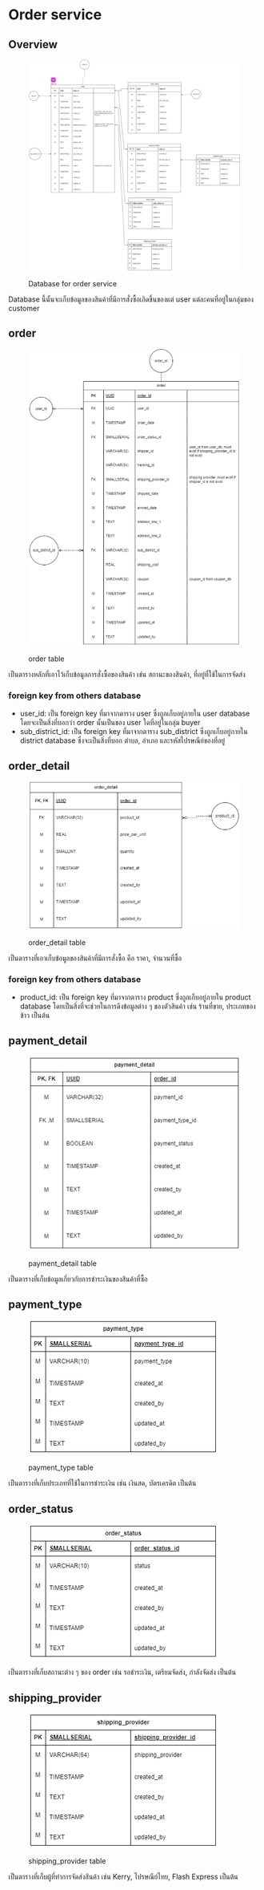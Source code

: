 # Order service

## Overview

<figure><img src="../../../.gitbook/assets/image (5).png" alt=""><figcaption><p>Database for order service</p></figcaption></figure>

Database นี้นั้นจะเก็บข้อมูลของสินค้าที่มีการสั่งซื้อเกิดขึ้นของแต่ user แต่ละคนที่อยู่ในกลุ่มของ customer

## order

<figure><img src="../../../.gitbook/assets/image (6).png" alt=""><figcaption><p>order table</p></figcaption></figure>

เป็นตารางหลักที่เอาไว้เก็บข้อมูลการสั่งซื้อของสินค้า เช่น สถานะของสินค้า, ที่อยู่ที่ใช้ในการจัดส่ง

### foreign key from others database

* user\_id: เป็น foreign key ที่มาจากตาราง user ซึ่งถูกเก็บอยู่ภายใน user database โดยจะเป็นสิ่งที่บอกว่า order นั้นเป็นของ user ใดที่อยู่ในกลุ่ม buyer
* sub\_district\_id: เป็น foreign key ที่มาจากตาราง  sub\_district  ซึ่งถูกเก็บอยู่ภายใน district database ซึ่งจะเป็นสิ่งที่บอก ตำบล, อำเภอ และรหัสไปรษณีย์ของที่อยู่

## order\_detail

<figure><img src="../../../.gitbook/assets/image (7).png" alt=""><figcaption><p>order_detail table</p></figcaption></figure>

เป็นตารางที่เอาเก็บข้อมูลของสินค้าที่มีการสั่งซื้อ คือ ราคา, จำนวนที่ซื้อ

### foreign key from others database

* product\_id: เป็น foreign key ที่มาจากตาราง product ซึ่งถูกเก็บอยู่ภายใน product database โดยเป็นสิ่งที่จะช่วยในการดึงข้อมูลต่าง ๆ ของตัวสินค้า เช่น ร้านที่ขาย, ประเภทของข้าว เป็นต้น

## payment\_detail

<figure><img src="../../../.gitbook/assets/image (8).png" alt=""><figcaption><p>payment_detail table</p></figcaption></figure>

เป็นตารางที่เก็บข้อมูลเกี่ยวกับการชำระเงินของสินค้าที่ซื้อ

## payment\_type

<figure><img src="../../../.gitbook/assets/image (9).png" alt=""><figcaption><p>payment_type table</p></figcaption></figure>

เป็นตารางที่เก็บประเภทที่ใช้ในการชำระเงิน เช่น เงินสด, บัตรเครดิต เป็นต้น

## order\_status

<figure><img src="../../../.gitbook/assets/image (10).png" alt=""><figcaption></figcaption></figure>

เป็นตารางที่เก็บสถานะต่าง ๆ ของ order เช่น รอชำระเงิน, เตรียมจัดส่ง, กำลังจัดส่ง เป็นต้น

## shipping\_provider

<figure><img src="../../../.gitbook/assets/image (11).png" alt=""><figcaption><p>shipping_provider table</p></figcaption></figure>

เป็นตารางที่เก็บผู้ที่ทำการจัดส่งสินค้า เช่น Kerry, ไปรษณีย์ไทย,  Flash Express เป็นต้น
